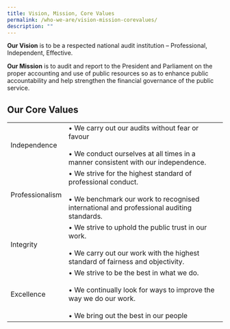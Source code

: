 ```yaml
---
title: Vision, Mission, Core Values
permalink: /who-we-are/vision-mission-corevalues/
description: ""
---
```

**Our Vision** is to be a respected national audit institution – Professional, Independent, Effective.

**Our Mission** is to audit and report to the President and Parliament on the proper accounting and use of public resources so as to enhance public accountability and help strengthen the financial governance of the public service.
<BR> 


## Our Core Values
| |  | 
| -------- | -------- | 
| Independence   |  •  We carry out our audits   without fear or favour <br> <br> •  We conduct ourselves at all times in a manner consistent with our independence.  | 
| Professionalism   |  •  We strive for the highest standard of professional conduct. <br> <br> •  We benchmark our work to recognised international and professional auditing standards.    | 
| Integrity   |  •  We strive to uphold the public trust in our work.  <br> <br> •  We carry out our work with the highest standard of fairness and objectivity.   |  
| Excellence   |  •  We strive to be the best in what we do.  <br> <br> •  We continually look for ways to improve the way we do our work. <BR> <BR>  • We bring out the best in our people |

